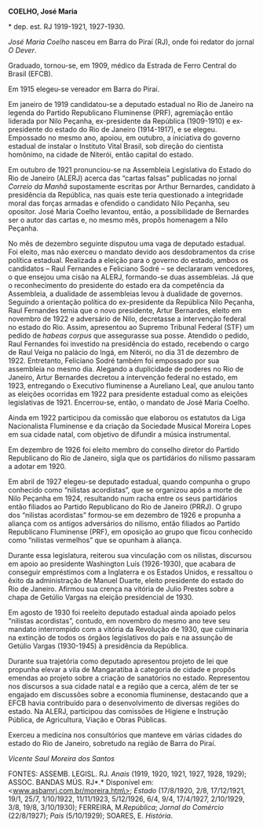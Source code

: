 **COELHO, José Maria**

\* dep. est. RJ 1919-1921, 1927-1930.

*José Maria Coelho* nasceu em Barra do Piraí (RJ), onde foi redator do
jornal *O Dever*.

Graduado, tornou-se, em 1909, médico da Estrada de Ferro Central do
Brasil (EFCB).

Em 1915 elegeu-se vereador em Barra do Piraí.

Em janeiro de 1919 candidatou-se a deputado estadual no Rio de Janeiro
na legenda do Partido Republicano Fluminense (PRF), agremiação então
liderada por Nilo Peçanha, ex-presidente da República (1909-1910) e
ex-presidente do estado do Rio de Janeiro (1914-1917), e se elegeu.
Empossado no mesmo ano, apoiou, em outubro, a iniciativa do governo
estadual de instalar o Instituto Vital Brasil, sob direção do cientista
homônimo, na cidade de Niterói, então capital do estado.

Em outubro de 1921 pronunciou-se na Assembleia Legislativa do Estado do
Rio de Janeiro (ALERJ) acerca das “cartas falsas” publicadas no jornal
*Correio da Manhã* supostamente escritas por Arthur Bernardes, candidato
à presidência da República, nas quais este teria questionado a
integridade moral das forças armadas e ofendido o candidato Nilo
Peçanha, seu opositor. José Maria Coelho levantou, então, a
possibilidade de Bernardes ser o autor das cartas e, no mesmo mês,
propôs homenagem a Nilo Peçanha.

No mês de dezembro seguinte disputou uma vaga de deputado estadual. Foi
eleito, mas não exerceu o mandato devido aos desdobramentos da crise
política estadual. Realizada a eleição para o governo do estado, ambos
os candidatos – Raul Fernandes e Feliciano Sodré – se declararam
vencedores, o que ensejou uma cisão na ALERJ, formando-se duas
assembleias. Já que o reconhecimento do presidente do estado era da
competência da Assembleia, a dualidade de assembleias levou à dualidade
de governos. Seguindo a orientação política do ex-presidente da
República Nilo Peçanha, Raul Fernandes temia que o novo presidente,
Artur Bernardes, eleito em novembro de 1922 e adversário de Nilo,
decretasse a intervenção federal no estado do Rio. Assim, apresentou ao
Supremo Tribunal Federal (STF) um pedido de *habeas corpus* que
assegurasse sua posse. Atendido o pedido, Raul Fernandes foi investido
na presidência do estado, recebendo o cargo de Raul Veiga no palácio do
Ingá, em Niterói, no dia 31 de dezembro de 1922. Entretanto, Feliciano
Sodré também foi empossado por sua assembleia no mesmo dia. Alegando a
duplicidade de poderes no Rio de Janeiro, Artur Bernardes decretou a
intervenção federal no estado, em 1923, entregando o Executivo
fluminense a Aureliano Leal, que anulou tanto as eleições ocorridas em
1922 para presidente estadual como as eleições legislativas de 1921.
Encerrou-se, então, o mandato de José Maria Coelho.

Ainda em 1922 participou da comissão que elaborou os estatutos da Liga
Nacionalista Fluminense e da criação da Sociedade Musical Moreira Lopes
em sua cidade natal, com objetivo de difundir a música instrumental.

Em dezembro de 1926 foi eleito membro do conselho diretor do Partido
Republicano do Rio de Janeiro, sigla que os partidários do nilismo
passaram a adotar em 1920.

Em abril de 1927 elegeu-se deputado estadual, quando compunha o grupo
conhecido como “nilistas acordistas”, que se organizou após a morte de
Nilo Peçanha em 1924, resultando num racha entre os seus partidários
então filiados ao Partido Republicano do Rio de Janeiro (PRRJ). O grupo
dos “nilistas acordistas” formou-se em dezembro de 1926 e propunha a
aliança com os antigos adversários do nilismo, então filiados ao Partido
Republicano Fluminense (PRF), em oposição ao grupo que ficou conhecido
como “nilistas vermelhos” que se opunham à aliança.

Durante essa legislatura, reiterou sua vinculação com os nilistas,
discursou em apoio ao presidente Washington Luís (1926-1930), que
acabara de conseguir empréstimos com a Inglaterra e os Estados Unidos, e
ressaltou o êxito da administração de Manuel Duarte, eleito presidente
do estado do Rio de Janeiro. Afirmou sua crença na vitória de Julio
Prestes sobre a chapa de Getúlio Vargas na eleição presidencial de 1930.

Em agosto de 1930 foi reeleito deputado estadual ainda apoiado pelos
“nilistas acordistas”, contudo, em novembro do mesmo ano teve seu
mandato interrompido com a vitória da Revolução de 1930, que culminaria
na extinção de todos os órgãos legislativos do país e na assunção de
Getúlio Vargas (1930-1945) à presidência da República.

Durante sua trajetória como deputado apresentou projeto de lei que
propunha elevar a vila de Mangaratiba à categoria de cidade e propôs
emendas ao projeto sobre a criação de sanatórios no estado. Representou
nos discursos a sua cidade natal e a região que a cerca, além de ter se
engajado em discussões sobre a economia fluminense, destacando que a
EFCB havia contribuído para o desenvolvimento de diversas regiões do
estado. Na ALERJ, participou das comissões de Higiene e Instrução
Pública, de Agricultura, Viação e Obras Públicas.

Exerceu a medicina nos consultórios que manteve em várias cidades do
estado do Rio de Janeiro, sobretudo na região de Barra do Piraí.

*Vicente Saul Moreira dos Santos*

FONTES: ASSEMB. LEGISL. RJ. *Anais* (1919, 1920, 1921, 1927, 1928,
1929); ASSOC. BANDAS MÚS. RJ*.* Disponível em:
\<www.asbamrj.com.br/moreira.htm\>; *Estado* (17/8/1920, 2/8,
17/12/1921, 19/1, 25/7, 1/10/1922, 11/11/1923, 5/12/1926, 6/4, 9/4,
17/4/1927, 2/10/1929, 3/8, 19/8, 3/10/1930); FERREIRA, M.*República*;
*Jornal do Comércio* (22/8/1927); *País* (5/10/1929); SOARES, E.
*História*.
